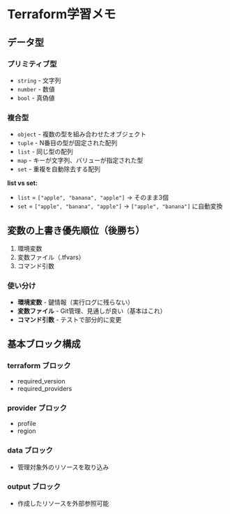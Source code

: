 # Terraform学習メモ

## データ型

### プリミティブ型
- `string` - 文字列
- `number` - 数値
- `bool` - 真偽値

### 複合型
- `object` - 複数の型を組み合わせたオブジェクト
- `tuple` - N番目の型が固定された配列
- `list` - 同じ型の配列
- `map` - キーが文字列、バリューが指定された型
- `set` - 重複を自動除去する配列

**list vs set:**
- `list` = `["apple", "banana", "apple"]` → そのまま3個
- `set` = `["apple", "banana", "apple"]` → `["apple", "banana"]` に自動変換

## 変数の上書き優先順位（後勝ち）
1. 環境変数
2. 変数ファイル（.tfvars）
3. コマンド引数

### 使い分け
- **環境変数** - 鍵情報（実行ログに残らない）
- **変数ファイル** - Git管理、見通しが良い（基本はこれ）
- **コマンド引数** - テストで部分的に変更

## 基本ブロック構成

### terraform ブロック
- required_version
- required_providers

### provider ブロック
- profile
- region

### data ブロック
- 管理対象外のリソースを取り込み

### output ブロック
- 作成したリソースを外部参照可能